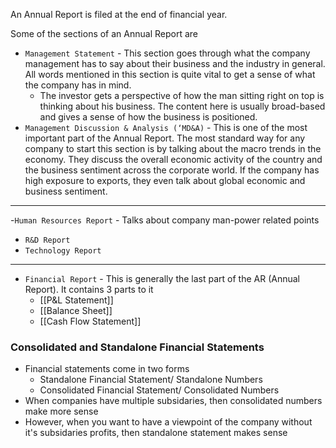 An Annual Report is filed at the end of financial year. 

Some of the sections of an Annual Report are


- `Management Statement` - This section goes through what the company management has to say about their business and the industry in general. All words mentioned in this section is quite vital to get a sense of what the company has in mind. 
	- The investor gets a perspective of how the man sitting right on top is thinking about his business. The content here is usually broad-based and gives a sense of how the business is positioned.
- `Management Discussion & Analysis (‘MD&A)` - This is one of the most important part of the Annual Report. The most standard way for any company to start this section is by talking about the macro trends in the economy. They discuss the overall economic activity of the country and the business sentiment across the corporate world. If the company has high exposure to exports, they even talk about global economic and business sentiment.

---

-`Human Resources Report` - Talks about company man-power related points
- `R&D Report`
- `Technology Report`

--- 

- `Financial Report` - This is generally the last part of the AR (Annual Report). It contains 3 parts to it
	- [[P&L Statement]]
	- [[Balance Sheet]] 
	- [[Cash Flow Statement]]

### Consolidated and Standalone Financial Statements
- Financial statements come in two forms
	- Standalone Financial Statement/ Standalone Numbers
	- Consolidated Financial Statement/ Consolidated Numbers
- When companies have multiple subsidaries, then consolidated numbers make more sense
- However, when you want to have a viewpoint of the company without it's subsidaries profits, then standalone statement makes sense

